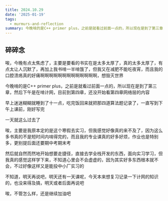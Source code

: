 ```yaml
---
title: 2024.10.29
date: '2025-01-19'
tags:
  - murmurs-and-reflection
summary: 今晚啃的是C++ primer plus，之前是就看过前面一点的，所以现在是到了第三章，然后下午是在啃计网，目前到第四章，还没开始看第四章网络层的内容
---
```

## 碎碎念
唉，今晚有点太焦虑了，主要是要看的书实在是太多太厚了，真的太多太厚了，有点太让人沉默了，再加上我书啃一半啃饿了，但我又在减肥不能吃夜宵，而且我的口腔溃疡真的好痛啊啊啊啊啊啊啊啊啊啊啊啊啊，想毁灭世界

今晚啃的是C++ primer plus，之前是就看过前面一点的，所以现在是到了第三章，然后下午是在啃计网，目前到第四章，还没开始看第四章网络层的内容

早上迷迷糊糊就睡到了十一点，吃完饭回来就把那四道算法题记录了，一直写到下午上课前，刚好写完

一天就这么过去了

唉，主要是我原本定的是这个寒假去实习，但我感觉好像真的来不及了，因为这么多书真的不是短时间内啃得完的，而且我的专业课真的好多好烦，作业也是特别多，更别提后面还要期中考期末考

然后就自然而然地开始想要走捷径，直接去学全栈开发的东西，面向实习学习，但我真的感觉这样学下来，不知道心里会不会虚虚的，因为其实好多东西根本就不会，不过好像这样又是能投中小厂实习的

不知道，明天再说吧，明天还有一天课呢，今天本来想复习记录一下计网的知识的，也没来得及搞，明天或者后面再说吧

唉，不管怎么样，还是继续加油吧
